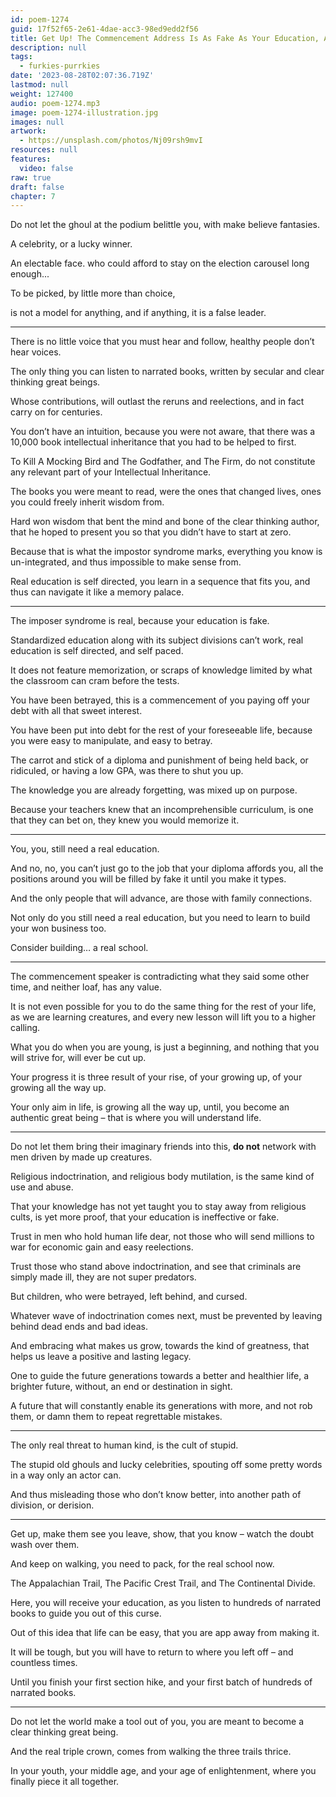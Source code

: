 ```yaml
---
id: poem-1274
guid: 17f52f65-2e61-4dae-acc3-98ed9edd2f56
title: Get Up! The Commencement Address Is As Fake As Your Education, And You Still Need To Learn For Real
description: null
tags:
  - furkies-purrkies
date: '2023-08-28T02:07:36.719Z'
lastmod: null
weight: 127400
audio: poem-1274.mp3
image: poem-1274-illustration.jpg
images: null
artwork:
  - https://unsplash.com/photos/Nj09rsh9mvI
resources: null
features:
  video: false
raw: true
draft: false
chapter: 7
---
```


Do not let the ghoul at the podium belittle you,
with make believe fantasies.

A celebrity,
or a lucky winner.

An electable face.
who could afford to stay on the election carousel long enough...

To be picked,
by little more than choice,

is not a model for anything,
and if anything, it is a false leader.

---

There is no little voice that you must hear and follow,
healthy people don’t hear voices.

The only thing you can listen to narrated books,
written by secular and clear thinking great beings.

Whose contributions, will outlast the reruns and reelections,
and in fact carry on for centuries.

You don’t have an intuition, because you were not aware,
that there was a 10,000 book intellectual inheritance that you had to be helped to first.

To Kill A Mocking Bird and The Godfather,  and The Firm,
do not constitute any relevant part of your Intellectual Inheritance.

The books you were meant to read, were the ones that changed lives,
ones you could freely inherit wisdom from.

Hard won wisdom that bent the mind and bone of the clear thinking author,
that he hoped to present you so that you didn’t have to start at zero.

Because that is what the impostor syndrome marks,
everything you know is un-integrated, and thus impossible to make sense from.

Real education is self directed,
you learn in a sequence that fits you, and thus can navigate it like a memory palace.

---

The imposer syndrome is real,
because your education is fake.

Standardized education along with its subject divisions can’t work,
real education is self directed, and self paced.

It does not feature memorization,
or scraps of knowledge limited by what the classroom can cram before the tests.

You have been betrayed,
this is a commencement of you paying off your debt with all that sweet interest.

You have been put into debt for the rest of your foreseeable life,
because you were easy to manipulate, and easy to betray.

The carrot and stick of a diploma and punishment of being held back,
or ridiculed, or having a low GPA, was there to shut you up.

The knowledge you are already forgetting,
was mixed up on purpose.

Because your teachers knew that an incomprehensible curriculum,
is one that they can bet on, they knew you would memorize it.

---

You, you,
still need a real education.

And no, no, you can’t just go to the job that your diploma affords you,
all the positions around you will be filled by fake it until you make it types.

And the only people that will advance,
are those with family connections.

Not only do you still need a real education,
but you need to learn to build your won business too.

Consider building…
a real school.

---

The commencement speaker is contradicting what they said some other time,
and neither loaf, has any value.

It is not even possible for you to do the same thing for the rest of your life,
as we are learning creatures, and every new lesson will lift you to a higher calling.

What you do when you are young, is just a beginning,
and nothing that you will strive for, will ever be cut up.

Your progress it is three result of your rise,
of your growing up, of your growing all the way up.

Your only aim in life, is growing all the way up, until,
you become an authentic great being – that is where you will understand life.

---

Do not let them bring their imaginary friends into this,
__do not__ network with men driven by made up creatures.

Religious indoctrination, and religious body mutilation,
is the same kind of use and abuse.

That your knowledge has not yet taught you to stay away from religious cults,
is yet more proof, that your education is ineffective or fake.

Trust in men who hold human life dear,
not those who will send millions to war for economic gain and easy reelections.

Trust those who stand above indoctrination,
and see that criminals are simply made ill, they are not super predators.

But children,
who were betrayed, left behind, and cursed.

Whatever wave of indoctrination comes next,
must be prevented by leaving behind dead ends and bad ideas.

And embracing what makes us grow,
towards the kind of greatness, that helps us leave a positive and lasting legacy.

One to guide the future generations towards a better and healthier life,
a brighter future, without, an end or destination in sight.

A future that will constantly enable its generations with more,
and not rob them, or damn them to repeat regrettable mistakes.

---

The only real threat to human kind,
is the cult of stupid.

The stupid old ghouls and lucky celebrities,
spouting off some pretty words in a way only an actor can.

And thus misleading those who don’t know better,
into another path of division, or derision.

---

Get up, make them see you leave,
show, that you know – watch the doubt wash over them.

And keep on walking, you need to pack,
for the real school now.

The Appalachian Trail, The Pacific Crest Trail,
and The Continental Divide.

Here, you will receive your education,
as you listen to hundreds of narrated books to guide you out of this curse.

Out of this idea that life can be easy,
that you are app away from making it.

It will be tough,
but you will have to return to where you left off – and countless times.

Until you finish your first section hike,
and your first batch of hundreds of narrated books.

---

Do not let the world make a tool out of you,
you are meant to become a clear thinking great being.

And the real triple crown,
comes from walking the three trails thrice.

In your youth, your middle age,
and your age of enlightenment, where you finally piece it all together.
